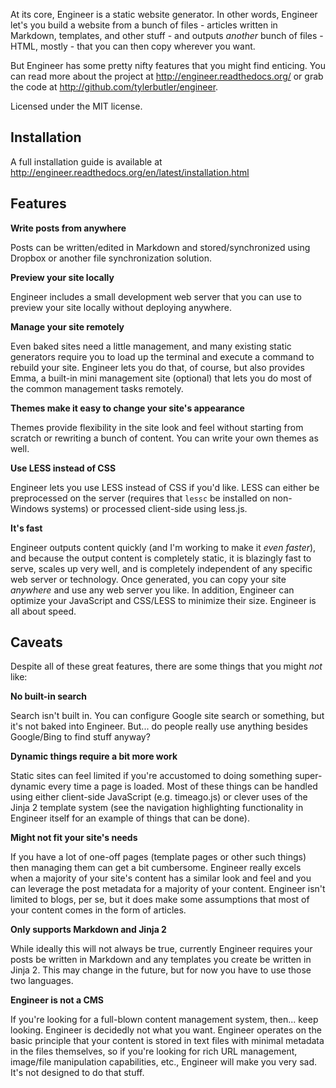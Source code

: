At its core, Engineer is a static website generator. In other words, Engineer let's you build a website from a bunch
of files - articles written in Markdown, templates, and other stuff - and outputs *another* bunch of files - HTML,
mostly - that you can then copy wherever you want.

But Engineer has some pretty nifty features that you might find enticing. You can read more about the project at
http://engineer.readthedocs.org/ or grab the code at http://github.com/tylerbutler/engineer.

Licensed under the MIT license.

Installation
------------

A full installation guide is available at http://engineer.readthedocs.org/en/latest/installation.html

Features
--------

**Write posts from anywhere**

Posts can be written/edited in Markdown and stored/synchronized using Dropbox or another file synchronization
solution.

**Preview your site locally**

Engineer includes a small development web server that you can use to preview your site locally without deploying
anywhere.

**Manage your site remotely**

Even baked sites need a little management, and many existing static generators require you to load up the
terminal and execute a command to rebuild your site. Engineer lets you do that, of course,
but also provides Emma, a built-in mini management site (optional) that lets you
do most of the common management tasks remotely.

**Themes make it easy to change your site's appearance**

Themes provide flexibility in the site look and feel without starting from scratch or rewriting a bunch of
content. You can write your own themes as well.

**Use LESS instead of CSS**

Engineer lets you use LESS instead of CSS if you'd like. LESS can either be preprocessed on the server (requires
that `lessc` be installed on non-Windows systems) or processed client-side using less.js.

**It's fast**

Engineer outputs content quickly (and I'm working to make it *even faster*), and because the output content is
completely static, it is blazingly fast to serve, scales up very well, and is completely independent of any
specific web server or technology. Once generated, you can copy your site *anywhere* and use any web server you
like. In addition, Engineer can optimize your JavaScript and CSS/LESS to minimize their size. Engineer is all
about speed.

Caveats
-------

Despite all of these great features, there are some things that you might *not* like:

**No built-in search**

Search isn't built in. You can configure Google site search or something, but it's not baked into Engineer. But...
do people really use anything besides Google/Bing to find stuff anyway?

**Dynamic things require a bit more work**

Static sites can feel limited if you're accustomed to doing something super-dynamic every time a page is loaded.
Most of these things can be handled using either client-side JavaScript (e.g. timeago.js) or clever uses of
the Jinja 2 template system (see the navigation highlighting functionality in Engineer itself for an example of
things that can be done).

**Might not fit your site's needs**

If you have a lot of one-off pages (template pages or other such things) then managing them can get a bit
cumbersome. Engineer really excels when a majority of your site's content has a similar look and feel and you can
leverage the post metadata for a majority of your content. Engineer isn't limited to blogs, per se,
but it does make some assumptions that most of your content comes in the form of articles.

**Only supports Markdown and Jinja 2**

While ideally this will not always be true, currently Engineer requires your posts be written in Markdown and any
templates you create be written in Jinja 2. This may change in the future, but for now you have to use those
two languages.

**Engineer is not a CMS**

If you're looking for a full-blown content management system, then... keep looking. Engineer is decidedly not what
you want. Engineer operates on the basic principle that your content is stored in text files with minimal
metadata in the files themselves, so if you're looking for rich URL management, image/file manipulation
capabilities, etc., Engineer will make you very sad. It's not designed to do that stuff.
